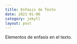 ```yaml
---
title: Enfasis de Texto
date: 2021-01-06
category: jekyll
layout: post
---
```



Elementos de enfasis en el texto.